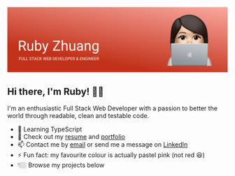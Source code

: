 <img src="https://github.com/Ruby-Zhuang/Ruby-Zhuang/blob/main/Github-banner.png?raw=true">

## Hi there, I'm Ruby! 👋🏼

I'm an enthusiastic Full Stack Web Developer with a passion to better the world through readable, clean and testable code.

- 🌱 Learning TypeScript
- 📃 Check out my <a href="https://www.canva.com/design/DAEbXo7AR4g/78QuzBofo8Qfq5JnC6EmOQ/view?utm_content=DAEbXo7AR4g&utm_campaign=designshare&utm_medium=link&utm_source=publishsharelink" target="_blank">resume</a> and <a href="https://www.rubyzhuang.ca/" target="_blank">portfolio</a>
- 📫 Contact me by <a href="mailto:ruby.zhuang@hotmail.com" target="_blank">email</a> or send me a message on <a href="https://www.linkedin.com/in/rubyzhuang/" target="_blank">LinkedIn</a>
- ⚡ Fun fact: my favourite colour is actually pastel pink (not red 😆)
- 👇🏼 Browse my projects below

